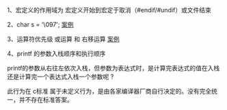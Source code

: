 1、宏定义的作用域为 宏定义开始到宏定于取消（#endif/#undif）或文件结束

2、char s = '\097';
[案例](./1.c)

3、运算符优先级 或运算 和 右移运算
[案例](./2.c)

4、printf 的参数入栈顺序和执行顺序

printf的参数从右往左依次入栈，但参数为表达式时，是计算完表达式的值在入栈还是计算完一个表达式入栈一个参数呢 ?

此行为在 c标准 属于未定义行为，是由各家编译器厂商自行决定的。没有完全统一，并不存在标准答案。
 